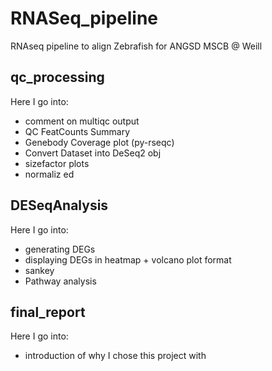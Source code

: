 # RNASeq_pipeline
RNAseq pipeline to align Zebrafish for ANGSD MSCB @ Weill



## qc_processing

Here I go into:
 
 - comment on multiqc output
 - QC FeatCounts Summary
 - Genebody Coverage plot (py-rseqc)
 - Convert Dataset into  DeSeq2 obj
 - sizefactor plots
 - normaliz	ed
 
 ## DESeqAnalysis
 
 Here I go into:
 - generating DEGs
 - displaying DEGs in heatmap + volcano plot format
 - sankey
 - Pathway analysis
 
 ## final_report
 
 Here I go into:
 - introduction of why I chose this project with 
 